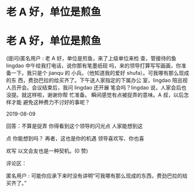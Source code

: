 # 老 A 好，单位是煎鱼

# 老 A 好，单位是煎鱼

(提问)匿名用户 : 老 A 好，单位是煎鱼，来了上级单位来检 查，管接待的鱼 lingdao 中午给我打电话，说你那有笔墨纸砚 吗，来的领导打算写写画画，你准备一下。我只是个 jianqu 的 小兵。（他知道我的爱好 shufa）。可我哪有那么现成的东 西，费劲巴拉的给买齐了。下午送人家指定的下属办公 室，lingdao 陪巡视人员开会。会议结束后，我问 lingdao 还开展 笔会吗？lingdao 说，人家会后也没提。就这样啦，谢谢你帮 忙准备。 瞬间感觉有点被捉弄的意味。A 叔，以后怎样才能 避免这种费力不讨好的事呢？

2019-08-09

回答：不算是捉弄 你得看到这个领导的闪光点 人家能想到这

点 你能想到吗？ 再者，这也是你的机遇 领导喜欢写、你也喜

欢写 以文会友也是一种契机。(0 赞)

评论区：

匿名用户 : 可能你应承下来时没有讲明“可我哪有那么现成的东西，费劲巴拉的给买齐了。”